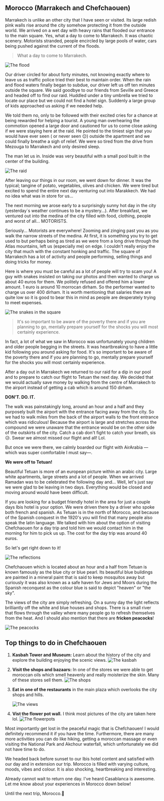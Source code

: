 ## Morocco (Marrakech and Chefchaouen)

Marrakech is unlike an other city that I have seen or visited. Its large redish pink walls rise around the city somehow protecting it from
the outside world. We arrived on a wet day with heavy rains that flooded our entrance to the main square. Yes, what a day to come to Marrakech.
It was chaotic scenery. Motorists stranded, people encircled by large pools of water, cars being pushed against the current of the floods.

> What a day to come to Marrakech.

![The flood](/img/marrakech.jpg)

Our driver circled for about forty minutes, not knowing exactly where to leave us as traffic police tried their best to maintain order. When the rain and flood waters finally began to subdue, our driver left us off ten minutes outside the square. We said goodbye to our friends from Seville and Greece and headed off to find our raid. Huddled under a tiny umbrella we tried to locate our place but we could not find a hotel sign. Suddenly a large group of kids approached us asking if we needed help.

We told them no, only to be followed with their excited cries for a chance at being rewarded for helping a tourist. A young man overhearing the commotion opened a large door and cautioned for us to come close asking if we were staying here at the raid. He pointed to the tiniest sign that you would have ever seen ( or never seen 😐) outside the apartment and we could finally breathe a sigh of relief. We were so tired from the drive from Mezouga to Marrakech and only desired sleep.

The man let us in. Inside was very beautiful with a small pool built in the center of the building.

![The raid](/img/raid.jpg)

After leaving our things in our room, we went down for dinner. It was the typical; tangine of potato, vegetables, olives and chicken. We were tired but excited to spend the entire next day venturing out into Marakkech. We had no idea what was in store for us...

The next morning we arose early to a surprisingly sunny hot day in the city (yesterday´s weather continues to be a mystery...).
After breakfast, we ventured out into the medina of the city filled with food, clothing, people and worst of all... MOTORISTS.

Seriously... Motorists are everywhere! Zooming and zinging past you as you walk the narrow streets of the medina. At first, it is something you try to get used to but perhaps being as tired as we were from a long drive through the Atlas mountains, left us (especially me) on edge. I couldn't really enjoy the city that much with the constant honking and traffic. The square of Marrakech has a lot of activity and people performing, selling things and doing tricks for money.

Here is where you must be careful as a lot of people will try to scam you! A guy with snakes insisted on taking our photos and then wanted to charge us about 40 euros for them. We politely refused and offered him a lower amount. 1 euro is around 10 morrocan dirham. So the performer wanted to charge us over 400 dirham. It is worth mentioning that salaries there are quite low so it is good to bear this in mind as people are desperately trying to meet expenses.

![The snakes in the square](/img/marsquare.jpg)

> It's so important to be aware of the poverty there and if you are planning to go, mentally prepare yourself for the shocks you will most certainly experience.

In fact, a lot of what we saw in Morocco was unfortunately young children and older people begging in the streets. It was heartbreaking to have a little kid following you around asking for food. It's so important to be aware of the poverty there and if you are planning to go, mentally prepare yourself for the shocks you will most certainly experience.

After a day out in Marrakech we returned to our raid for a dip in our pool and to prepare to catch our flight to Tetuan the next day. We decided that we would actually save money by walking from the centre of Marrakech to the airport instead of getting a cab which is around 150 dirham.

**DON'T. DO. IT.**

The walk was painstakingly long, around an hour and a half and they purposely built the airport with the entrance facing away from the city. So we had to walk miles from the back of the airport walls to the front entrance which was ridiculous! Because the airport is large and stretches across the compound we were unaware that the entrance would be on the other side of the outskirts of the city. Catch a cab don't fight to catch your breath, sis 😥. Swear we almost missed our flight and all! Lol.

But once we were there, we calmly boarded our flight with AirArabia —which was super comfortable I must say—.

**We were off to Tetuan!**

Beautiful Tetuan is more of an european picture within an arabic city. Large white apartments, large streets and a lot of people. When we arrived Ramadan was to be celebrated the following day and... Well, let's just say we were glad to be leaving in two days. Everything would be closed and moving around would have been difficult.

If you are looking for a budget friendly hotel in the area for just a couple days Ibis hotel is your option. We were driven there by a driver who spoke both french and spanish. As Tetuan is in the north of Morocco, and because of the Spanish conquest in the 1920's you will find that many people also speak the latin language. We talked with him about the option of visiting Chefchaouen for a day trip and told him we would contact him in the morning for him to pick us up. The cost for the day trip was around 40 euros.

So let's get right down to it!

![The reflections](/img/reflections.jpg)

Chefchaouen which is located about an hour and a half from Tetuan is known famously as the blue city or blue pearl. Its beautiful blue buildings are painted in a mineral paint that is said to keep mosquitos away but curiously it was also known as a safe haven for Jews and Moors during the Spanish reconquest as the colour blue is said to depict "heaven" or "the sky".

The views of the city are simply refreshing. On a sunny day the light reflects brilliantly off the white and blue houses and shops. There is a small river that flows through the valley where many people go to refresh themselves from the heat. And I should also mention that there are **fricken peacocks**!

![The peacocks](/img/riverpeacocks.jpg)

## Top things to do in Chefchaouen

1. **Kasbah Tower and Museum:** Learn about the history of the city and explore the building enjoying the scenic views.
   ![The kasbah](/img/tower.jpg)

2. **Visit the shops and bazaars:** In one of the stores we were able to get moroccan oils which smell heavenly and really moisterize the skin. Many of these stores sell them.
   ![The shops](/img/shops.jpg)

3. **Eat in one of the restaurants** in the main plaza which overlooks the city shops and hills.

   ![The views](/img/views.jpg)

4. **Vist the flower pot wall.** I think most pictures of the city are taken here lol.
   ![The flowerpots](/img/flowerpot.jpg)

Most importantly get lost in the peaceful magic that is Chefchaouen! I would definitely recommend it if you have the time. Furthermore, there are many more activities you can do like hiking, getting a moroccan massage or even visiting the National Park and Akchour waterfall, which unfortunately we did not have time to do.

We headed back before sunset to our Ibis hotel content and satisfied with our day and in extension our trip. Morocco is filled with varying culture, moods, vibes and colour. It is also shocking, heartbreaking and interesting.

Already cannot wait to return one day. I've heard Casablanca is awesome. Let me know about your experiences in Morocco down below!

Until the next trip, Morocco.💙
